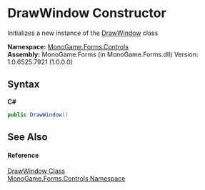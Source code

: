 # DrawWindow Constructor 
 

Initializes a new instance of the <a href="22dd89f4-5c58-230d-049f-923af79f1411">DrawWindow</a> class

**Namespace:**&nbsp;<a href="8f23f06b-3612-edfa-0d1a-0a586d1c5911">MonoGame.Forms.Controls</a><br />**Assembly:**&nbsp;MonoGame.Forms (in MonoGame.Forms.dll) Version: 1.0.6525.7921 (1.0.0.0)

## Syntax

**C#**<br />
``` C#
public DrawWindow()
```


## See Also


#### Reference
<a href="22dd89f4-5c58-230d-049f-923af79f1411">DrawWindow Class</a><br /><a href="8f23f06b-3612-edfa-0d1a-0a586d1c5911">MonoGame.Forms.Controls Namespace</a><br />